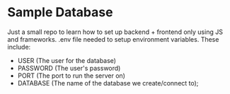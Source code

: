 # Sample Database
Just a small repo to learn how to set up backend + frontend only using JS and frameworks.
.env file needed to setup environment variables. These include:

- USER (The user for the database)
- PASSWORD (The user's password)
- PORT (The port to run the server on)
- DATABASE (The name of the database we create/connect to);